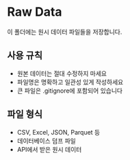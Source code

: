 # Raw Data

이 폴더에는 원시 데이터 파일들을 저장합니다.

## 사용 규칙
- 원본 데이터는 절대 수정하지 마세요
- 파일명은 명확하고 일관성 있게 작성하세요
- 큰 파일은 .gitignore에 포함되어 있습니다

## 파일 형식
- CSV, Excel, JSON, Parquet 등
- 데이터베이스 덤프 파일
- API에서 받은 원시 데이터
